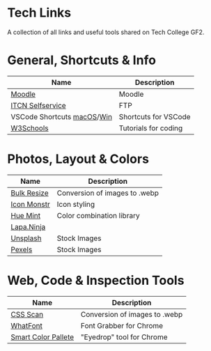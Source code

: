 # Tech Links

A collection of all links and useful tools shared on Tech College GF2.

# General, Shortcuts & Info

|Name|Description|
|--|--|
|[Moodle](https://moodle.techcollege.dk/)| Moodle |
|[ITCN Selfservice](http://selfservice.itcn.dk/)| FTP |
|VSCode Shortcuts [macOS](https://code.visualstudio.com/shortcuts/keyboard-shortcuts-macos.pdf)/[Win](https://code.visualstudio.com/shortcuts/keyboard-shortcuts-windows.pdf)|  Shortcuts for VSCode |
|[W3Schools](https://www.w3schools.com/)| Tutorials for coding |


# Photos, Layout & Colors

|Name|Description|
|--|--|
|[Bulk Resize](https://bulkresizephotos.com/en)| Conversion of images to .webp |
|[Icon Monstr](https://iconmonstr.com/)| Icon styling |
|[Hue Mint](https://huemint.com/website-1/)| Color combination library |
|[Lapa.Ninja](https://www.lapa.ninja/)|  |
|[Unsplash](https://unsplash.com)| Stock Images |
|[Pexels](https://pexels.com/)| Stock Images |


# Web, Code & Inspection Tools


|Name|Description|
|--|--|
|[CSS Scan](https://bulkresizephotos.com/en)| Conversion of images to .webp |
|[WhatFont](https://chrome.google.com/webstore/detail/whatfont/jabopobgcpjmedljpbcaablpmlmfcogm)| Font Grabber for Chrome |
|[Smart Color Pallete](https://chrome.google.com/webstore/detail/smart-color-picker/ilifjbbjhbgkhgabebllmlcldfdgopfl)| "Eyedrop" tool for Chrome |




